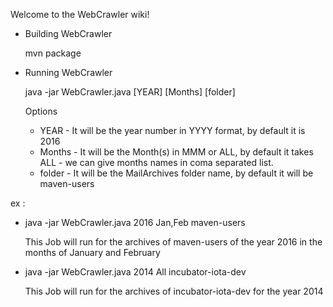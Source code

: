 Welcome to the WebCrawler wiki!

* Building WebCrawler

     mvn package

* Running WebCrawler

     java -jar WebCrawler.java [YEAR] [Months] [folder]

  Options
  * YEAR - It will be the year number in YYYY format, by default it is 2016
  * Months - It will be the Month(s) in MMM or ALL, by default it takes ALL
           - we can give months names in coma separated list.
  * folder - It will be the MailArchives folder name, by default it will be maven-users

ex : 

* java -jar WebCrawler.java 2016 Jan,Feb maven-users

  This Job will run for the archives of maven-users of the year 2016 in the months of January and February

* java -jar WebCrawler.java 2014 All incubator-iota-dev

  This Job will run for the archives of incubator-iota-dev for the year 2014
